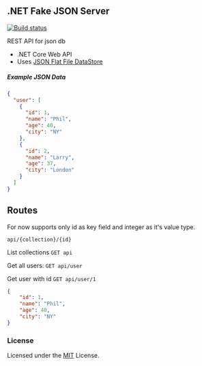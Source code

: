 .NET Fake JSON Server
--------------------------

[![Build status](https://ci.appveyor.com/api/projects/status/hacg7qupp5oxbct8?svg=true)](https://ci.appveyor.com/project/ttu/dotnet-fake-json-server)

REST API for json db

* .NET Core Web API
* Uses [JSON Flat File DataStore](https://github.com/ttu/json-flatfile-datastore)

##### Example JSON Data

```json
{
  "user": [
    {
      "id": 1,
      "name": "Phil",
      "age": 40,
      "city": "NY"
    },
    {
      "id": 2,
      "name": "Larry",
      "age": 37,
      "city": "London"
    }
  ]
}
```

## Routes

For now supports only id as key field and integer as it's value type.

`api/{collection}/{id}`

List collections `GET api`
 
Get all users: `GET api/user`

Get user with id `GET api/user/1`

```json
{
    "id": 1,
    "name": "Phil",
    "age": 40,
    "city": "NY"
}
```

### License

Licensed under the [MIT](LICENSE) License.
